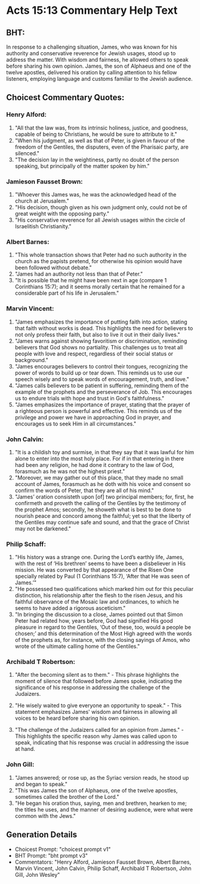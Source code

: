 # Acts 15:13 Commentary Help Text

## BHT:
In response to a challenging situation, James, who was known for his authority and conservative reverence for Jewish usages, stood up to address the matter. With wisdom and fairness, he allowed others to speak before sharing his own opinion. James, the son of Alphaeus and one of the twelve apostles, delivered his oration by calling attention to his fellow listeners, employing language and customs familiar to the Jewish audience.

## Choicest Commentary Quotes:
### Henry Alford:
1. "All that the law was, from its intrinsic holiness, justice, and goodness, capable of being to Christians, he would be sure to attribute to it."
2. "When his judgment, as well as that of Peter, is given in favour of the freedom of the Gentiles, the disputers, even of the Pharisaic party, are silenced."
3. "The decision lay in the weightiness, partly no doubt of the person speaking, but principally of the matter spoken by him."

### Jamieson Fausset Brown:
1. "Whoever this James was, he was the acknowledged head of the church at Jerusalem." 
2. "His decision, though given as his own judgment only, could not be of great weight with the opposing party." 
3. "His conservative reverence for all Jewish usages within the circle of Israelitish Christianity."

### Albert Barnes:
1. "This whole transaction shows that Peter had no such authority in the church as the papists pretend, for otherwise his opinion would have been followed without debate."
2. "James had an authority not less than that of Peter."
3. "It is possible that he might have been next in age (compare 1 Corinthians 15:7); and it seems morally certain that he remained for a considerable part of his life in Jerusalem."

### Marvin Vincent:
1. "James emphasizes the importance of putting faith into action, stating that faith without works is dead. This highlights the need for believers to not only profess their faith, but also to live it out in their daily lives."
2. "James warns against showing favoritism or discrimination, reminding believers that God shows no partiality. This challenges us to treat all people with love and respect, regardless of their social status or background."
3. "James encourages believers to control their tongues, recognizing the power of words to build up or tear down. This reminds us to use our speech wisely and to speak words of encouragement, truth, and love."
4. "James calls believers to be patient in suffering, reminding them of the example of the prophets and the perseverance of Job. This encourages us to endure trials with hope and trust in God's faithfulness."
5. "James emphasizes the importance of prayer, stating that the prayer of a righteous person is powerful and effective. This reminds us of the privilege and power we have in approaching God in prayer, and encourages us to seek Him in all circumstances."

### John Calvin:
1. "It is a childish toy and surmise, in that they say that it was lawful for him alone to enter into the most holy place. For if in that entering in there had been any religion, he had done it contrary to the law of God, forasmuch as he was not the highest priest."
2. "Moreover, we may gather out of this place, that they made no small account of James, forasmuch as he doth with his voice and consent so confirm the words of Peter, that they are all of his mind."
3. "James’ oration consisteth upon [of] two principal members; for, first, he confirmeth and proveth the calling of the Gentiles by the testimony of the prophet Amos; secondly, he showeth what is best to be done to nourish peace and concord among the faithful; yet so that the liberty of the Gentiles may continue safe and sound, and that the grace of Christ may not be darkened."

### Philip Schaff:
1. "His history was a strange one. During the Lord’s earthly life, James, with the rest of ‘His brethren’ seems to have been a disbeliever in His mission. He was converted by that appearance of the Risen One specially related by Paul (1 Corinthians 15:7), ‘After that He was seen of James.’" 
2. "He possessed two qualifications which marked him out for this peculiar distinction, his relationship after the flesh to the risen Jesus, and his faithful observance of the Mosaic law and ordinances, to which he seems to have added a rigorous asceticism."
3. "In bringing the discussion to a close, James pointed out that Simon Peter had related how, years before, God had signified His good pleasure in regard to the Gentiles, ‘Out of these, too, would a people be chosen;’ and this determination of the Most High agreed with the words of the prophets as, for instance, with the closing sayings of Amos, who wrote of the ultimate calling home of the Gentiles."

### Archibald T Robertson:
1. "After the becoming silent as to them." - This phrase highlights the moment of silence that followed before James spoke, indicating the significance of his response in addressing the challenge of the Judaizers.

2. "He wisely waited to give everyone an opportunity to speak." - This statement emphasizes James' wisdom and fairness in allowing all voices to be heard before sharing his own opinion.

3. "The challenge of the Judaizers called for an opinion from James." - This highlights the specific reason why James was called upon to speak, indicating that his response was crucial in addressing the issue at hand.

### John Gill:
1. "James answered; or rose up, as the Syriac version reads, he stood up and began to speak."
2. "This was James the son of Alphaeus, one of the twelve apostles, sometimes called the brother of the Lord."
3. "He began his oration thus, saying, men and brethren, hearken to me; the titles he uses, and the manner of desiring audience, were what were common with the Jews."


## Generation Details
- Choicest Prompt: "choicest prompt v1"
- BHT Prompt: "bht prompt v3"
- Commentators: "Henry Alford, Jamieson Fausset Brown, Albert Barnes, Marvin Vincent, John Calvin, Philip Schaff, Archibald T Robertson, John Gill, John Wesley"
